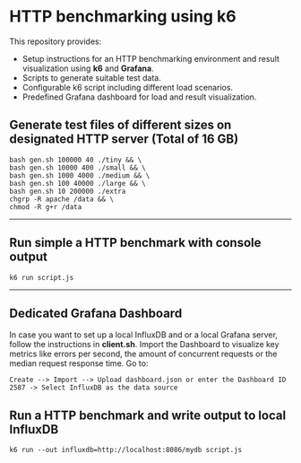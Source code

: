 # HTTP benchmarking using k6

This repository provides:
- Setup instructions for an HTTP benchmarking environment and result visualization using **k6** and **Grafana**.
- Scripts to generate suitable test data. 
- Configurable k6 script including different load scenarios.
- Predefined Grafana dashboard for load and result visualization.  

## Generate test files of different sizes on designated HTTP server (Total of 16 GB)
    bash gen.sh 100000 40 ./tiny && \
    bash gen.sh 10000 400 ./small && \
    bash gen.sh 1000 4000 ./medium && \
    bash gen.sh 100 40000 ./large && \
    bash gen.sh 10 200000 ./extra 
    chgrp -R apache /data && \
    chmod -R g+r /data
---
## Run simple a HTTP benchmark with console output
    k6 run script.js

---
## Dedicated Grafana Dashboard

In case you want to set up a local InfluxDB and or a local Grafana server, follow the instructions in **client.sh**. Import the Dashboard to visualize key metrics like errors per second, the amount of concurrent requests or the median request response time. Go to:
    
    Create --> Import --> Upload dashboard.json or enter the Dashboard ID 2587 -> Select InfluxDB as the data source

## Run a HTTP benchmark and write output to local InfluxDB 
    k6 run --out influxdb=http://localhost:8086/mydb script.js 
